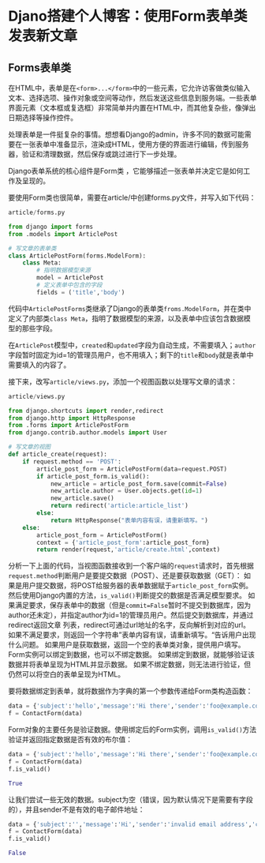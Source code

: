 # Djano搭建个人博客：使用Form表单类发表新文章

## Forms表单类
在HTML中，表单是在`<form>...</form>`中的一些元素，它允许访客做类似输入文本、选择选项、操作对象或空间等动作，然后发送这些信息到服务端。一些表单界面元素（文本框或复选框）非常简单并内置在HTML中，而其他复杂些，像弹出日期选择等操作控件。

处理表单是一件挺复杂的事情。想想看Django的admin，许多不同的数据可能需要在一张表单中准备显示，渲染成HTML，使用方便的界面进行编辑，传到服务器，验证和清理数据，然后保存或跳过进行下一步处理。

Django表单系统的核心组件是Form类 ，它能够描述一张表单并决定它是如何工作及呈现的。

要使用Form类也很简单，需要在article/中创建forms.py文件，并写入如下代码：
```python
article/forms.py

from django import forms
from .models import ArticlePost

# 写文章的表单类
class ArticlePostForm(forms.ModelForm):
    class Meta:
        # 指明数据模型来源
        model = ArticlePost
        # 定义表单中包含的字段
        fields = ('title','body')
```
代码中`ArticlePostForms`类继承了Django的表单类`froms.ModelForm`，并在类中定义了内部类`class Meta`，指明了数据模型的来源，以及表单中应该包含数据模型的那些字段。

在`ArticlePost`模型中，`created`和`updated`字段为自动生成，不需要填入；`author`字段暂时固定为id=1的管理员用户，也不用填入；剩下的`title`和`body`就是表单中需要填入的内容了。

接下来，改写`article/views.py`，添加一个视图函数以处理写文章的请求：
```python
article/views.py

from django.shortcuts import render,redirect
from django.http import HttpResponse
from .forms import ArticlePostForm
from django.contrib.author.models import User

# 写文章的视图
def article_create(request):
    if request.method == 'POST':
        article_post_form = ArticlePostForm(data=request.POST)
        if article_post_form.is_valid():
            new_article = article_post_form.save(commit=False)
            new_article.author = User.objects.get(id=1)
            new_article.save()
            return redirect('article:article_list')
        else:
            return HttpResponse("表单内容有误，请重新填写。")
    else:
        article_post_form = ArticlePostForm()
        context = {'article_post_form':article_post_form}
        return render(request,'article/create.html',context)
```
分析一下上面的代码，当视图函数接收到一个客户端的`request`请求时，首先根据`request.method`判断用户是要提交数据（POST）、还是要获取数据（GET）：
    如果是用户提交数据，将POST给服务器的表单数据赋于`article_post_form`实例。然后使用Django内置的方法，`is_valid()`判断提交的数据是否满足模型要求。
    如果满足要求，保存表单中的数据（但是`commit=False`暂时不提交到数据库，因为author还未定），并指定author为id=1的管理员用户。然后提交到数据库，并通过redirect返回文章             列表，redirect可通过url地址的名字，反向解析到对应的url。
    如果不满足要求，则返回一个字符串”表单内容有误，请重新填写。“告诉用户出现什么问题。
    如果用户是获取数据，返回一个空的表单类对象，提供用户填写。
Form实例可以绑定到数据，也可以不绑定数据。
    如果绑定到数据，就能够验证该数据并将表单呈现为HTML并显示数据。
    如果不绑定数据，则无法进行验证，但仍然可以将空白的表单呈现为HTML。

要将数据绑定到表单，就将数据作为字典的第一个参数传递给Form类构造函数：

```python
data = {'subject':'hello','message':'Hi there','sender':'foo@example.com','cc_myself':True}
f = ContactForm(data)
```
Form对象的主要任务是验证数据。使用绑定后的Form实例，调用`is_valid()`方法验证并返回指定数据是否有效的布尔值：
```python
data = {'subject':'hello','message':'Hi there','sender':'foo@example.com','cc_myself':True}
f = ContactForm(data)
f.is_valid()

True
```

让我们尝试一些无效的数据。subject为空（错误，因为默认情况下是需要有字段的），并且sender不是有效的电子邮件地址：
```python
data = {'subject':'','message':'Hi','sender':'invalid email address','cc_myself':True}
f = ContactForm(data)
f.is_valid()

False
```
